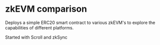 # zkEVM comparison
Deploys a simple ERC20 smart contract to various zkEVM's to explore the capabilities of different platforms. 

Started with Scroll and zkSync